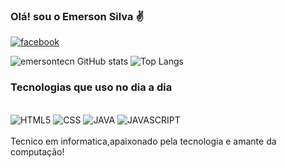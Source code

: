 ### Olá! sou o Emerson Silva ✌️


[![facebook](https://img.shields.io/badge/Facebook-1877F2?style=for-the-badge&logo=facebook&logoColor=white)](https://www.facebook.com/profile.php?id=100015061606773)


![emersontecn GitHub stats](https://github-readme-stats.vercel.app/api?username=emersontecn&show_icons=true&theme=merko) ![Top Langs](https://github-readme-stats.vercel.app/api/top-langs/?username=emersontecn&layout=compact)


### Tecnologias que uso no dia a dia

<div style= "Display:inline_block"><br>

<img aling="center" alt="HTML5" src="https://img.shields.io/badge/HTML-239120?style=for-the-badge&logo=html5&logoColor=white"/>
<img aling="center" alt="CSS" src="https://img.shields.io/badge/CSS-239120?&style=for-the-badge&logo=css3&logoColor=white"/>
<img aling="center" alt="JAVA" src="https://img.shields.io/badge/Java-ED8B00?style=for-the-badge&logo=openjdk&logoColor=white"/>
<img aling="center" alt="JAVASCRIPT" src="https://img.shields.io/badge/JavaScript-323330?style=for-the-badge&logo=javascript&logoColor=F7DF1E"/>
</div>
<br>
Tecnico em informatica,apaixonado pela tecnologia e amante da computação!

